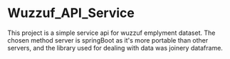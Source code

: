 # Wuzzuf_API_Service

This project is a simple service api for wuzzuf emplyment dataset. The chosen method server is springBoot as it's more portable than other servers, and the library used for dealing with data was joinery dataframe.
